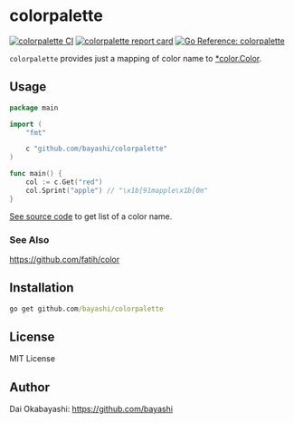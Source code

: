 # colorpalette

<a href="https://github.com/bayashi/colorpalette/actions" title="colorpalette CI"><img src="https://github.com/bayashi/colorpalette/workflows/main/badge.svg" alt="colorpalette CI"></a>
<a href="https://goreportcard.com/report/github.com/bayashi/colorpalette" title="colorpalette report card" target="_blank"><img src="https://goreportcard.com/badge/github.com/bayashi/colorpalette" alt="colorpalette report card"></a>
<a href="https://pkg.go.dev/github.com/bayashi/colorpalette" title="Go colorpalette package reference" target="_blank"><img src="https://pkg.go.dev/badge/github.com/bayashi/colorpalette.svg" alt="Go Reference: colorpalette"></a>

`colorpalette` provides just a mapping of color name to [*color.Color](https://github.com/fatih/color).

## Usage

```go
package main

import (
    "fmt"

    c "github.com/bayashi/colorpalette"
)

func main() {
    col := c.Get("red")
    col.Sprint("apple") // "\x1b[91mapple\x1b[0m"
}
```

[See source code](https://github.com/bayashi/colorpalette/blob/main/colorpalette.go) to get list of a color name.

### See Also

https://github.com/fatih/color


## Installation

```cmd
go get github.com/bayashi/colorpalette
```

## License

MIT License

## Author

Dai Okabayashi: https://github.com/bayashi
